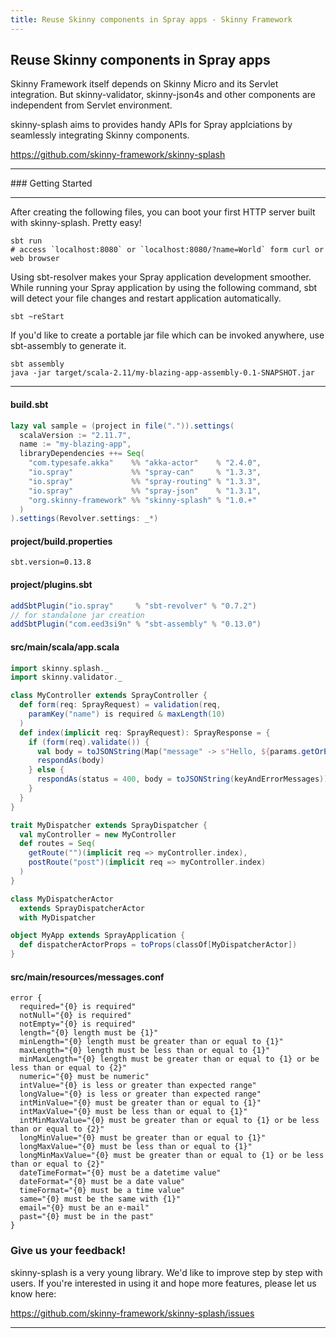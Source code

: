 ```yaml
---
title: Reuse Skinny components in Spray apps - Skinny Framework
---
```


## Reuse Skinny components in Spray apps

Skinny Framework itself depends on Skinny Micro and its Servlet integration. But skinny-validator, skinny-json4s and other components are independent from Servlet environment.

skinny-splash aims to provides handy APIs for Spray applciations by seamlessly integrating Skinny components.

https://github.com/skinny-framework/skinny-splash

<hr/>
### Getting Started
<hr/>

After creating the following files, you can boot your first HTTP server built with skinny-splash. Pretty easy!

```
sbt run
# access `localhost:8080` or `localhost:8080/?name=World` form curl or web browser
```

Using sbt-resolver makes your Spray application development smoother. While running your Spray application by using the following command, sbt will detect your file changes and restart application automatically.

```
sbt ~reStart
```

If you'd like to create a portable jar file which can be invoked anywhere, use sbt-assembly to generate it.

```
sbt assembly
java -jar target/scala-2.11/my-blazing-app-assembly-0.1-SNAPSHOT.jar
```

---

#### build.sbt

```scala
lazy val sample = (project in file(".")).settings(
  scalaVersion := "2.11.7",
  name := "my-blazing-app",
  libraryDependencies ++= Seq(
    "com.typesafe.akka"    %% "akka-actor"    % "2.4.0",
    "io.spray"             %% "spray-can"     % "1.3.3",
    "io.spray"             %% "spray-routing" % "1.3.3",
    "io.spray"             %% "spray-json"    % "1.3.1",
    "org.skinny-framework" %% "skinny-splash" % "1.0.+"
  )
).settings(Revolver.settings: _*)
```

#### project/build.properties

```
sbt.version=0.13.8
```

#### project/plugins.sbt

```scala
addSbtPlugin("io.spray"     % "sbt-revolver" % "0.7.2")
// for standalone jar creation
addSbtPlugin("com.eed3si9n" % "sbt-assembly" % "0.13.0")
```

#### src/main/scala/app.scala

```scala
import skinny.splash._
import skinny.validator._

class MyController extends SprayController {
  def form(req: SprayRequest) = validation(req,
    paramKey("name") is required & maxLength(10)
  )
  def index(implicit req: SprayRequest): SprayResponse = {
    if (form(req).validate()) {
      val body = toJSONString(Map("message" -> s"Hello, ${params.getOrElse("name", "Anonymous")}"))
      respondAs(body)
    } else {
      respondAs(status = 400, body = toJSONString(keyAndErrorMessages))
    }
  }
}

trait MyDispatcher extends SprayDispatcher {
  val myController = new MyController
  def routes = Seq(
    getRoute("")(implicit req => myController.index),
    postRoute("post")(implicit req => myController.index)
  )
}

class MyDispatcherActor
  extends SprayDispatcherActor
  with MyDispatcher

object MyApp extends SprayApplication {
  def dispatcherActorProps = toProps(classOf[MyDispatcherActor])
}
```

#### src/main/resources/messages.conf

```
error {
  required="{0} is required"
  notNull="{0} is required"
  notEmpty="{0} is required"
  length="{0} length must be {1}"
  minLength="{0} length must be greater than or equal to {1}"
  maxLength="{0} length must be less than or equal to {1}"
  minMaxLength="{0} length must be greater than or equal to {1} or be less than or equal to {2}"
  numeric="{0} must be numeric"
  intValue="{0} is less or greater than expected range"
  longValue="{0} is less or greater than expected range"
  intMinValue="{0} must be greater than or equal to {1}"
  intMaxValue="{0} must be less than or equal to {1}"
  intMinMaxValue="{0} must be greater than or equal to {1} or be less than or equal to {2}"
  longMinValue="{0} must be greater than or equal to {1}"
  longMaxValue="{0} must be less than or equal to {1}"
  longMinMaxValue="{0} must be greater than or equal to {1} or be less than or equal to {2}"
  dateTimeFormat="{0} must be a datetime value"
  dateFormat="{0} must be a date value"
  timeFormat="{0} must be a time value"
  same="{0} must be the same with {1}"
  email="{0} must be an e-mail"
  past="{0} must be in the past"
}
```

### Give us your feedback!

skinny-splash is a very young library. We'd like to improve step by step with users. If you're interested in using it and hope more features, please let us know here:

https://github.com/skinny-framework/skinny-splash/issues

<hr/>

